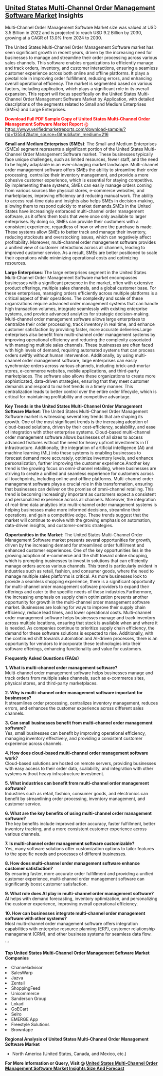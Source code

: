 <h2><a href="https://www.verifiedmarketreports.com/download-sample/?rid=135542&amp;utm_source=Github&amp;utm_medium=216" target="_blank">United States Multi-Channel Order Management Software Market</a> Insights</h2><p>Multi-Channel Order Management Software Market size was valued at USD 3.5 Billion in 2022 and is projected to reach USD 9.2 Billion by 2030, growing at a CAGR of 13.0% from 2024 to 2030.</p><p><p>The United States Multi-Channel Order Management Software market has seen significant growth in recent years, driven by the increasing need for businesses to manage and streamline their order processing across various sales channels. This software enables organizations to efficiently manage and track orders, inventory, and customer interactions, ensuring a seamless customer experience across both online and offline platforms. It plays a pivotal role in improving order fulfillment, reducing errors, and enhancing overall operational efficiency. The market is segmented based on various factors, including application, which plays a significant role in its overall expansion. This report will focus specifically on the United States Multi-Channel Order Management Software Market by Application, with detailed descriptions of the segments related to Small and Medium Enterprises (SMEs) and Large Enterprises. <p><span class=""><span style="color: #ff0000;"><strong>Download Full PDF Sample Copy of United States Multi-Channel Order Management Software Market Report</strong> @ </span><a href="https://www.verifiedmarketreports.com/download-sample/?rid=135542&amp;utm_source=Github&amp;utm_medium=216" target="_blank">https://www.verifiedmarketreports.com/download-sample/?rid=135542&amp;utm_source=Github&amp;utm_medium=216</a></span></p></p><p><strong>Small and Medium Enterprises (SMEs)</strong>: The Small and Medium Enterprises (SMEs) segment represents a significant portion of the United States Multi-Channel Order Management Software market. These businesses typically face unique challenges, such as limited resources, fewer staff, and the need to be highly adaptable in an ever-changing market landscape. Multi-channel order management software offers SMEs the ability to streamline their order processing, centralize their inventory management, and provide a more cohesive customer experience, which is essential for staying competitive. By implementing these systems, SMEs can easily manage orders coming from various sources like physical stores, e-commerce websites, and marketplaces, improving efficiency and reducing manual work. The ability to access real-time data and insights also helps SMEs in decision-making, allowing them to respond quickly to market demands.SMEs in the United States have increasingly embraced multi-channel order management software, as it offers them tools that were once only available to larger enterprises. By doing so, SMEs can provide their customers with a consistent experience, regardless of how or where the purchase is made. These systems allow SMEs to better track and manage their inventory, reducing stockouts and overstocking issues, which can negatively affect profitability. Moreover, multi-channel order management software provides a unified view of customer interactions across all channels, leading to improved customer service. As a result, SMEs are better positioned to scale their operations while minimizing operational costs and optimizing resources.</p><p><strong>Large Enterprises</strong>: The large enterprises segment in the United States Multi-Channel Order Management Software market encompasses businesses with a significant presence in the market, often with extensive product offerings, multiple sales channels, and a global customer base. For these enterprises, managing orders efficiently across multiple platforms is a critical aspect of their operations. The complexity and scale of these organizations require advanced order management systems that can handle high transaction volumes, integrate seamlessly with existing enterprise systems, and provide advanced analytics for strategic decision-making. Multi-channel order management software allows large enterprises to centralize their order processing, track inventory in real time, and enhance customer satisfaction by providing faster, more accurate deliveries.Large enterprises also benefit from multi-channel order management systems by improving operational efficiency and reducing the complexity associated with managing multiple sales channels. These businesses are often faced with high levels of demand, requiring automated systems that can process orders swiftly without human intervention. Additionally, by using multi-channel order management software, large enterprises can easily synchronize orders across various channels, including brick-and-mortar stores, e-commerce websites, mobile applications, and third-party marketplaces. The software also allows these organizations to create more sophisticated, data-driven strategies, ensuring that they meet customer demands and respond to market trends in a timely manner. This centralization leads to better control over the entire order lifecycle, which is critical for maintaining profitability and competitive advantage.</p><p><strong>Key Trends in the United States Multi-Channel Order Management Software Market</strong>: The United States Multi-Channel Order Management Software market is witnessing several key trends that are shaping its growth. One of the most significant trends is the increasing adoption of cloud-based solutions, driven by their cost-efficiency, scalability, and ease of integration with other enterprise systems. Cloud-based multi-channel order management software allows businesses of all sizes to access advanced features without the need for heavy upfront investments in IT infrastructure. Additionally, the integration of artificial intelligence (AI) and machine learning (ML) into these systems is enabling businesses to forecast demand more accurately, optimize inventory levels, and enhance personalization, further improving the customer experience.Another key trend is the growing focus on omni-channel retailing, where businesses are striving to create a unified and seamless experience for customers across all touchpoints, including online and offline platforms. Multi-channel order management software plays a crucial role in this transformation, ensuring that businesses can deliver on the promise of omni-channel retailing. This trend is becoming increasingly important as customers expect a consistent and personalized experience across all channels. Moreover, the integration of real-time data analytics into multi-channel order management systems is helping businesses make more informed decisions, streamline their operations, and gain a competitive edge. These trends suggest that the market will continue to evolve with the growing emphasis on automation, data-driven insights, and customer-centric strategies.</p><p><strong>Opportunities in the Market</strong>: The United States Multi-Channel Order Management Software market presents several opportunities for growth, driven by the increasing demand for streamlined order fulfillment and enhanced customer experiences. One of the key opportunities lies in the growing adoption of e-commerce and the shift toward online shopping, which is prompting businesses to invest in solutions that can efficiently manage orders across various channels. This trend is particularly evident in industries such as retail, fashion, and consumer goods, where the need to manage multiple sales platforms is critical. As more businesses look to provide a seamless shopping experience, there is a significant opportunity for multi-channel order management software providers to expand their offerings and cater to the specific needs of these industries.Furthermore, the increasing emphasis on supply chain optimization presents another opportunity for growth in the multi-channel order management software market. Businesses are looking for ways to improve their supply chain efficiency, reduce lead times, and lower operational costs. Multi-channel order management software helps businesses manage and track inventory across multiple locations, ensuring that stock is available when and where it is needed. As companies continue to prioritize supply chain efficiency, the demand for these software solutions is expected to rise. Additionally, with the continued shift towards automation and AI-driven processes, there is an opportunity for vendors to incorporate these technologies into their software offerings, enhancing functionality and value for customers.</p><p><strong>Frequently Asked Questions (FAQs)</strong></p><p><strong>1. What is multi-channel order management software?</strong><br> Multi-channel order management software helps businesses manage and track orders from multiple sales channels, such as e-commerce sites, physical stores, and third-party marketplaces.</p><p><strong>2. Why is multi-channel order management software important for businesses?</strong><br> It streamlines order processing, centralizes inventory management, reduces errors, and enhances the customer experience across different sales channels.</p><p><strong>3. Can small businesses benefit from multi-channel order management software?</strong><br> Yes, small businesses can benefit by improving operational efficiency, managing inventory effectively, and providing a consistent customer experience across channels.</p><p><strong>4. How does cloud-based multi-channel order management software work?</strong><br> Cloud-based solutions are hosted on remote servers, providing businesses with easy access to their order data, scalability, and integration with other systems without heavy infrastructure investment.</p><p><strong>5. What industries can benefit from multi-channel order management software?</strong><br> Industries such as retail, fashion, consumer goods, and electronics can benefit by streamlining order processing, inventory management, and customer service.</p><p><strong>6. What are the key benefits of using multi-channel order management software?</strong><br> The key benefits include improved order accuracy, faster fulfillment, better inventory tracking, and a more consistent customer experience across various channels.</p><p><strong>7. Is multi-channel order management software customizable?</strong><br> Yes, many software solutions offer customization options to tailor features to the specific needs and processes of different businesses.</p><p><strong>8. How does multi-channel order management software enhance customer satisfaction?</strong><br> By ensuring faster, more accurate order fulfillment and providing a unified customer experience, multi-channel order management software can significantly boost customer satisfaction.</p><p><strong>9. What role does AI play in multi-channel order management software?</strong><br> AI helps with demand forecasting, inventory optimization, and personalizing the customer experience, improving overall operational efficiency.</p><p><strong>10. How can businesses integrate multi-channel order management software with other systems?</strong><br> Most multi-channel order management software offers integration capabilities with enterprise resource planning (ERP), customer relationship management (CRM), and other business systems for seamless data flow.</p>```</p><p><strong>Top United States Multi-Channel Order Management Software Market Companies</strong></p><div data-test-id=""><p><li>Channeladvisor</li><li> SalesWarp</li><li> Jazva</li><li> Zentail</li><li> ShoppingFeed</li><li> Unicommerce</li><li> Sanderson Group</li><li> Lokad</li><li> GoECart</li><li> Selro</li><li> EMERGE App</li><li> Freestyle Solutions</li><li> Browntape</li></p><div><strong>Regional Analysis of&nbsp;United States Multi-Channel Order Management Software Market</strong></div><ul><li dir="ltr"><p dir="ltr">North America&nbsp;(United States, Canada, and Mexico, etc.)</p></li></ul><p><strong>For More Information or Query, Visit @&nbsp;</strong><strong><a href="https://www.verifiedmarketreports.com/product/global-multi-channel-order-management-software-market-report-2019-competitive-landscape-trends-and-opportunities/?utm_source=Github&amp;utm_medium=216" target="_blank">United States Multi-Channel Order Management Software Market Insights Size And Forecast</a></strong></p></div>
